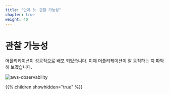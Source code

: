 ```yaml
---
title: "단계 3: 관찰 가능성"
chapter: true
weight: 40
---
```


# 관찰 가능성

어플리케이션이 성공적으로 배포 되었습니다. 이제 어플리케이션이 잘 동작하는 지 파악해 보겠습니다.

![aws-observability](/images/aws/aws-observability.png)

{{% children showhidden="true" %}}
